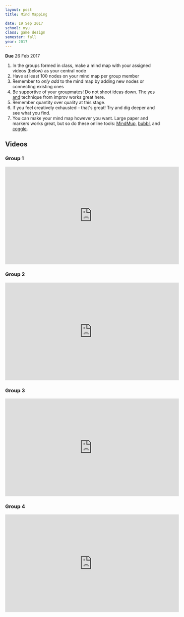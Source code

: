 ```yaml
---
layout: post
title: Mind Mapping

date: 19 Sep 2017
school: nyu
class: game design
semester: fall
year: 2017
--- 
```


**Due** 26 Feb 2017

1. In the groups formed in class, make a mind map with your assigned videos (below) as your central node
2. Have at least 100 nodes on your mind map per group member
3. Remember to *only add* to the mind map by adding new nodes or connecting existing ones
4. Be supportive of your groupmates! Do not shoot ideas down. The [yes and](https://www.youtube.com/watch?v=DphjhudlZis) technique from improv works great here.
5. Remember quantity over quality at this stage.
6. If you feel creatively exhausted – that's great! Try and dig deeper and see what you find.
7. You can make your mind map however you want. Large paper and markers works great, but so do these online tools: [MindMup](https://www.mindmup.com/), [bubbl](https://bubbl.us/), and [coggle](https://coggle.it).

## Videos

### Group 1
<iframe width="560" height="315" src="https://www.youtube.com/embed/3OM8xC1UyIE" frameborder="0" allowfullscreen></iframe>

### Group 2
<iframe width="560" height="315" src="https://www.youtube.com/embed/QhMo4WlBmGM" frameborder="0" allowfullscreen></iframe>

### Group 3
<iframe width="560" height="315" src="https://www.youtube.com/embed/F-kHBU28CTQ" frameborder="0" allowfullscreen></iframe>

### Group 4
<iframe width="560" height="315" src="https://www.youtube.com/embed/iCiqR6grJzY" frameborder="0" allowfullscreen></iframe>

